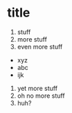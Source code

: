 # title
1. stuff
1. more stuff
1. even more stuff
- xyz
- abc
- ijk
1. yet more stuff
1. oh no more stuff
1. huh?
